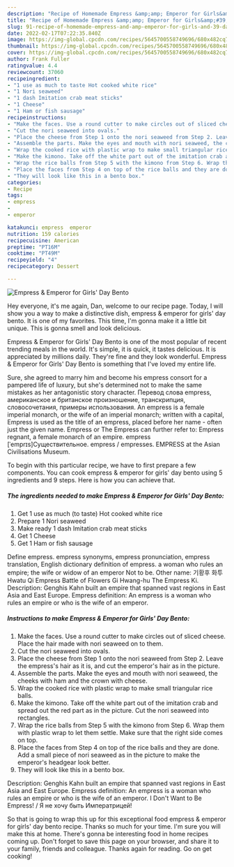 ```yaml
---
description: "Recipe of Homemade Empress &amp;amp; Emperor for Girls&amp;#39; Day Bento"
title: "Recipe of Homemade Empress &amp;amp; Emperor for Girls&amp;#39; Day Bento"
slug: 91-recipe-of-homemade-empress-and-amp-emperor-for-girls-and-39-day-bento
date: 2022-02-17T07:22:35.840Z
image: https://img-global.cpcdn.com/recipes/5645700558749696/680x482cq70/empress-emperor-for-girls-day-bento-recipe-main-photo.jpg
thumbnail: https://img-global.cpcdn.com/recipes/5645700558749696/680x482cq70/empress-emperor-for-girls-day-bento-recipe-main-photo.jpg
cover: https://img-global.cpcdn.com/recipes/5645700558749696/680x482cq70/empress-emperor-for-girls-day-bento-recipe-main-photo.jpg
author: Frank Fuller
ratingvalue: 4.4
reviewcount: 37060
recipeingredient:
- "1 use as much to taste Hot cooked white rice"
- "1 Nori seaweed"
- "1 dash Imitation crab meat sticks"
- "1 Cheese"
- "1 Ham or fish sausage"
recipeinstructions:
- "Make the faces. Use a round cutter to make circles out of sliced cheese.  Place the hair made with nori seaweed on to them."
- "Cut the nori seaweed into ovals."
- "Place the cheese from Step 1 onto the nori seaweed from Step 2. Leave the empress&#39;s hair as it is, and cut the emperor&#39;s hair as in the picture."
- "Assemble the parts. Make the eyes and mouth with nori seaweed, the cheeks with ham and the crown with cheese."
- "Wrap the cooked rice with plastic wrap to make small triangular rice balls."
- "Make the kimono. Take off the white part out of the imitation crab and spread out the red part as in the picture. Cut the nori seaweed into rectangles."
- "Wrap the rice balls from Step 5 with the kimono from Step 6. Wrap them with plastic wrap to let them settle. Make sure that the right side comes on top."
- "Place the faces from Step 4 on top of the rice balls and they are done. Add a small piece of nori seaweed as in the picture to make the emperor&#39;s headgear look better."
- "They will look like this in a bento box."
categories:
- Recipe
tags:
- empress
- 
- emperor

katakunci: empress  emperor 
nutrition: 159 calories
recipecuisine: American
preptime: "PT16M"
cooktime: "PT49M"
recipeyield: "4"
recipecategory: Dessert

---
```



![Empress &amp; Emperor for Girls&#39; Day Bento](https://img-global.cpcdn.com/recipes/5645700558749696/680x482cq70/empress-emperor-for-girls-day-bento-recipe-main-photo.jpg)

Hey everyone, it's me again, Dan, welcome to our recipe page. Today, I will show you a way to make a distinctive dish, empress &amp; emperor for girls&#39; day bento. It is one of my favorites. This time, I'm gonna make it a little bit unique. This is gonna smell and look delicious.

Empress &amp; Emperor for Girls&#39; Day Bento is one of the most popular of recent trending meals in the world. It's simple, it is quick, it tastes delicious. It is appreciated by millions daily. They're fine and they look wonderful. Empress &amp; Emperor for Girls&#39; Day Bento is something that I've loved my entire life.

Sure, she agreed to marry him and become his empress consort for a pampered life of luxury, but she&#39;s determined not to make the same mistakes as her antagonistic story character. Перевод слова empress, американское и британское произношение, транскрипция, словосочетания, примеры использования. An empress is a female imperial monarch, or the wife of an imperial monarch; written with a capital, Empress is used as the title of an empress, placed before her name - often just the given name. Empress or The Empress can further refer to: Empress regnant, a female monarch of an empire. empress [ˈemprɪs]Существительное. empress / empresses. EMPRESS at the Asian Civilisations Museum.


To begin with this particular recipe, we have to first prepare a few components. You can cook empress &amp; emperor for girls&#39; day bento using 5 ingredients and 9 steps. Here is how you can achieve that.

<!--inarticleads1-->

##### The ingredients needed to make Empress &amp; Emperor for Girls&#39; Day Bento:

1. Get 1 use as much (to taste) Hot cooked white rice
1. Prepare 1 Nori seaweed
1. Make ready 1 dash Imitation crab meat sticks
1. Get 1 Cheese
1. Get 1 Ham or fish sausage


Define empress. empress synonyms, empress pronunciation, empress translation, English dictionary definition of empress. a woman who rules an empire; the wife or widow of an emperor Not to be. Other name: 기황후 화투 Hwatu Qi Empress Battle of Flowers Gi Hwang-hu The Empress Ki. Description: Genghis Kahn built an empire that spanned vast regions in East Asia and East Europe. Empress definition: An empress is a woman who rules an empire or who is the wife of an emperor. 

<!--inarticleads2-->

##### Instructions to make Empress &amp; Emperor for Girls&#39; Day Bento:

1. Make the faces. Use a round cutter to make circles out of sliced cheese.  Place the hair made with nori seaweed on to them.
1. Cut the nori seaweed into ovals.
1. Place the cheese from Step 1 onto the nori seaweed from Step 2. Leave the empress&#39;s hair as it is, and cut the emperor&#39;s hair as in the picture.
1. Assemble the parts. Make the eyes and mouth with nori seaweed, the cheeks with ham and the crown with cheese.
1. Wrap the cooked rice with plastic wrap to make small triangular rice balls.
1. Make the kimono. Take off the white part out of the imitation crab and spread out the red part as in the picture. Cut the nori seaweed into rectangles.
1. Wrap the rice balls from Step 5 with the kimono from Step 6. Wrap them with plastic wrap to let them settle. Make sure that the right side comes on top.
1. Place the faces from Step 4 on top of the rice balls and they are done. Add a small piece of nori seaweed as in the picture to make the emperor&#39;s headgear look better.
1. They will look like this in a bento box.


Description: Genghis Kahn built an empire that spanned vast regions in East Asia and East Europe. Empress definition: An empress is a woman who rules an empire or who is the wife of an emperor. I Don&#39;t Want to Be Empress! / Я не хочу быть Императрицей! 

So that is going to wrap this up for this exceptional food empress &amp; emperor for girls&#39; day bento recipe. Thanks so much for your time. I'm sure you will make this at home. There's gonna be interesting food in home recipes coming up. Don't forget to save this page on your browser, and share it to your family, friends and colleague. Thanks again for reading. Go on get cooking!

